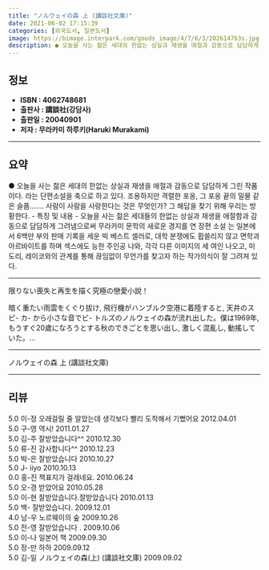 ```yaml
---
title: "ノルウェイの森 上 (講談社文庫)"
date: 2021-06-02 17:15:39
categories: [외국도서, 일본도서]
image: https://bimage.interpark.com/goods_image/4/7/6/3/202614763s.jpg
description: ● 오늘을 사는 젊은 세대의 한없는 상실과 재생을 애절과 감동으로 담담하게 그린 작품이다. 라는 단편소설을 축으로 하고 있다. 조용하지만 격렬한 포옹, 그 포옹 끝의 밀물 같은 슬픔……. 사람이 사람을 사랑한다는 것은 무엇인가? 그 해답을 찾기 위해 우리는 방황한다. - 특징 및 내용
---
```


## **정보**

- **ISBN : 4062748681**
- **출판사 : 講談社(강담사)**
- **출판일 : 20040901**
- **저자 : 무라카미 하루키(Haruki Murakami)**

------



## **요약**

●  오늘을 사는 젊은 세대의 한없는 상실과 재생을 애절과 감동으로 담담하게 그린 작품이다. 라는 단편소설을 축으로 하고 있다. 조용하지만 격렬한 포옹, 그 포옹 끝의 밀물 같은 슬픔……. 사람이 사람을 사랑한다는 것은 무엇인가? 그 해답을 찾기 위해 우리는 방황한다. - 특징 및 내용 - 오늘을 사는 젊은 세대들의 한없는 상실과 재생을 애절함과 감동으로 담담하게 그려냄으로써 무라카미 문학의 새로운 경지를 연 장편 소설 는 일본에서 6백만 부의 판매 기록을 세운 빅 베스트 셀러로, 대학 분쟁에도 휩쓸리지 않고 면학과 아르바이트를 하며 섹스에도 능한 주인공 나와, 각각 다른 이미지의 세 여인 나오고, 미도리, 레이코와의 관계를 통해 끊임없이 무언가를 찾고자 하는 작가의식이 잘 그려져 있다.

------

限りない喪失と再生を描く究極の戀愛小說！

暗く重たい雨雲をくぐり拔け,  飛行機がハンブルク空港に着陸すると,  天井のスピ- カ- から小さな音でビ- トルズのノルウェイの森が流れ出した。僕は1969年,  もうすぐ20歲になろうとする秋のできごとを思い出し,  激しく混亂し,  動搖していた。... 

------


ノルウェイの森 上 (講談社文庫) 

------


## **리뷰** 

5.0 이-정 오래걸릴 줄 알았는데 생각보다 빨리 도착해서 기뻤어요 2012.04.01 <br/>5.0 구-영 역시! 2011.01.27 <br/>5.0 김-주 잘받았습니다^^ 2010.12.30 <br/>5.0 류-진 감사합니다^^ 2010.12.23 <br/>5.0 박-은 잘받았습니다 2010.10.27 <br/>5.0 J- iiyo 2010.10.13 <br/>0.0 홍-진 책표지가 걸레네요. 2010.06.24 <br/>5.0 오-경 받았어요 2010.05.28 <br/>5.0 이-현 잘받았습니다.잘받았습니다 2010.01.13 <br/>5.0 백- 잘받았습니다. 2009.12.01 <br/>4.0 남-우 노르웨이의 숲 2009.10.26 <br/>5.0 전-영 잘받았습니다 . 2009.10.06 <br/>5.0 이-나 일본어 책 2009.09.30 <br/>5.0 정-만 하하  2009.09.12 <br/>5.0 김-일 ノルウェイの森(上) (講談社文庫) 2009.09.02 <br/>